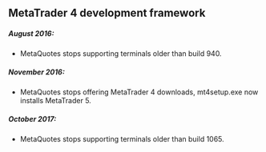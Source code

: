 ## MetaTrader 4 development framework


##### August 2016:

- MetaQuotes stops supporting terminals older than build 940.


##### November 2016:

- MetaQuotes stops offering MetaTrader 4 downloads, mt4setup.exe now installs MetaTrader 5.


##### October 2017:

- MetaQuotes stops supporting terminals older than build 1065.
